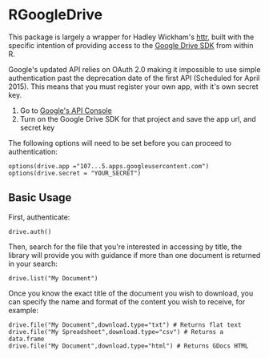 # RGoogleDrive

This package is largely a wrapper for Hadley Wickham's 
[httr](https://github.com/hadley/httr), built with the 
specific intention of providing access to the 
[Google Drive SDK](https://developers.google.com/drive/v2/reference/) 
from within R.

Google's updated API relies on OAuth 2.0 making it
impossible to use simple authentication past the
deprecation date of the first API (Scheduled for April
2015). This means that you must register your own app,
with it's own secret key.

1. Go to [Google's API Console](https://cloud.google.com/console#/project)
2. Turn on the Google Drive SDK for that project and save the app url, and secret key

The following options will need to be set before you can proceed to authentication:

```
options(drive.app ="107...5.apps.googleusercontent.com")
options(drive.secret = "YOUR_SECRET")
```

## Basic Usage

First, authenticate:

```
drive.auth()
```

Then, search for the file that you're interested in accessing by title, the library will provide you with guidance if more than one document is returned in your search: 

```
drive.list("My Document")
```

Once you know the exact title of the document you wish to download, you can specify the name and format of the content you wish to receive, for example:

```
drive.file("My Document",download.type="txt") # Returns flat text
drive.file("My Spreadsheet",download.type="csv") # Returns a data.frame
drive.file("My Document",download.type="html") # Returns GDocs HTML
```